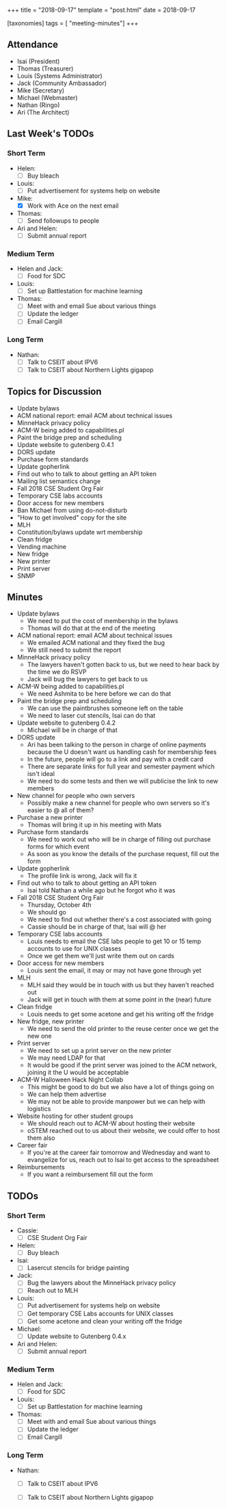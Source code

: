+++
title = "2018-09-17"
template = "post.html"
date = 2018-09-17

[taxonomies]
tags = [ "meeting-minutes"]
+++

## Attendance
 - Isai      (President)
 - Thomas    (Treasurer)
 - Louis     (Systems Administrator)
 - Jack      (Community Ambassador)
 - Mike      (Secretary)
 - Michael   (Webmaster)
 - Nathan    (Ringo)
 - Ari       (The Architect)

## Last Week's TODOs
### Short Term
 - Helen:
   - [ ] Buy bleach
 - Louis:
   - [ ] Put advertisement for systems help on website
 - Mike:
   - [x] Work with Ace on the next email
 - Thomas:
   - [ ] Send followups to people
 - Ari and Helen:
   - [ ] Submit annual report
### Medium Term
 - Helen and Jack:
   - [ ] Food for SDC
 - Louis:
   - [ ] Set up Battlestation for machine learning
 - Thomas:
   - [ ] Meet with and email Sue about various things
   - [ ] Update the ledger
   - [ ] Email Cargill
### Long Term
 - Nathan:
   - [ ] Talk to CSEIT about IPV6
   - [ ] Talk to CSEIT about Northern Lights gigapop

## Topics for Discussion
 - Update bylaws
 - ACM national report: email ACM about technical issues
 - MinneHack privacy policy
 - ACM-W being added to capabilities.pl
 - Paint the bridge prep and scheduling
 - Update website to gutenberg 0.4.1
 - DORS update
 - Purchase form standards
 - Update gopherlink
 - Find out who to talk to about getting an API token
 - Mailing list semantics change
 - Fall 2018 CSE Student Org Fair
 - Temporary CSE labs accounts
 - Door access for new members
 - Ban Michael from using do-not-disturb
 - "How to get involved" copy for the site
 - MLH
 - Constitution/bylaws update wrt membership
 - Clean fridge
 - Vending machine
 - New fridge
 - New printer
 - Print server
 - SNMP

## Minutes
 - Update bylaws
   - We need to put the cost of membership in the bylaws
   - Thomas will do that at the end of the meeting
 - ACM national report: email ACM about technical issues
   - We emailed ACM national and they fixed the bug
   - We still need to submit the report
 - MinneHack privacy policy
   - The lawyers haven't gotten back to us, but we need to hear back by the time we do RSVP
   - Jack will bug the lawyers to get back to us
 - ACM-W being added to capabilities.pl
   - We need Ashmita to be here before we can do that
 - Paint the bridge prep and scheduling
   - We can use the paintbrushes someone left on the table
   - We need to laser cut stencils, Isai can do that
 - Update website to gutenberg 0.4.2
   - Michael will be in charge of that
 - DORS update
   - Ari has been talking to the person in charge of online payments because the U doesn't want us handling cash for membership fees
   - In the future, people will go to a link and pay with a credit card
   - There are separate links for full year and semester payment which isn't ideal
   - We need to do some tests and then we will publicise the link to new members
 - New channel for people who own servers
   - Possibly make a new channel for people who own servers so it's easier to @ all of them?
 - Purchase a new printer
   - Thomas will bring it up in his meeting with Mats
 - Purchase form standards
   - We need to work out who will be in charge of filling out purchase forms for which event
   - As soon as you know the details of the purchase request, fill out the form
 - Update gopherlink
   - The profile link is wrong, Jack will fix it
 - Find out who to talk to about getting an API token
   - Isai told Nathan a while ago but he forgot who it was
 - Fall 2018 CSE Student Org Fair
   - Thursday, October 4th
   - We should go
   - We need to find out whether there's a cost associated with going
   - Cassie should be in charge of that, Isai will @ her
 - Temporary CSE labs accounts
   - Louis needs to email the CSE labs people to get 10 or 15 temp accounts to use for UNIX classes
   - Once we get them we'll just write them out on cards
 - Door access for new members
   - Louis sent the email, it may or may not have gone through yet
 - MLH
   - MLH said they would be in touch with us but they haven't reached out
   - Jack will get in touch with them at some point in the (near) future
 - Clean fridge
   - Louis needs to get some acetone and get his writing off the fridge
 - New fridge, new printer
   - We need to send the old printer to the reuse center once we get the new one
 - Print server
   - We need to set up a print server on the new printer
   - We may need LDAP for that
   - It would be good if the print server was joined to the ACM network, joining it the U would be acceptable
 - ACM-W Halloween Hack Night Collab
   - This might be good to do but we also have a lot of things going on
   - We can help them advertise
   - We may not be able to provide manpower but we can help with logistics
 - Website hosting for other student groups
   - We should reach out to ACM-W about hosting their website
   - oSTEM reached out to us about their website, we could offer to host them also
 - Career fair
   - If you're at the career fair tomorrow and Wednesday and want to evangelize for us, reach out to Isai to get access to the spreadsheet
 - Reimbursements
   - If you want a reimbursement fill out the form

## TODOs
### Short Term
 - Cassie:
   - [ ] CSE Student Org Fair
 - Helen:
   - [ ] Buy bleach
 - Isai:
   - [ ] Lasercut stencils for bridge painting
 - Jack:
   - [ ] Bug the lawyers about the MinneHack privacy policy
   - [ ] Reach out to MLH
 - Louis:
   - [ ] Put advertisement for systems help on website
   - [ ] Get temporary CSE Labs accounts for UNIX classes
   - [ ] Get some acetone and clean your writing off the fridge
 - Michael:
   - [ ] Update website to Gutenberg 0.4.x
 - Ari and Helen:
   - [ ] Submit annual report
### Medium Term
 - Helen and Jack:
   - [ ] Food for SDC
 - Louis:
   - [ ] Set up Battlestation for machine learning
 - Thomas:
   - [ ] Meet with and email Sue about various things
   - [ ] Update the ledger
   - [ ] Email Cargill
### Long Term
 - Nathan:
   - [ ] Talk to CSEIT about IPV6
   - [ ] Talk to CSEIT about Northern Lights gigapop

